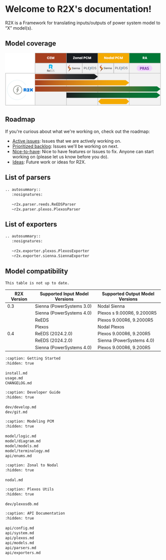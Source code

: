 # Welcome to R2X's documentation!

R2X is a Framework for translating inputs/outputs of power system model to “X” model(s).


## Model coverage

![ARTEX](_static/model_coverage.png)



## Roadmap

If you're curious about what we're working on, check out the roadmap:

- [Active issues](https://github.com/NREL/R2X/issues?q=is%3Aopen+is%3Aissue+label%3A%22Working+on+it+%F0%9F%92%AA%22+sort%3Aupdated-asc): Issues that we are actively working on.
- [Prioritized backlog](https://github.com/NREL/R2X/issues?q=is%3Aopen+is%3Aissue+label%3ABacklog): Issues we'll be working on next.
- [Nice-to-have](https://github.com/NREL/R2X/labels/Optional): Nice to have features or Issues to fix. Anyone can start working on (please let us know before you do).
- [Ideas](https://github.com/NREL/R2X/issues?q=is%3Aopen+is%3Aissue+label%3AIdea): Future work or ideas for R2X.



## List of parsers

```{eval-rst}
.. autosummary::
   :nosignatures:

   ~r2x.parser.reeds.ReEDSParser
   ~r2x.parser.plexos.PlexosParser
```

## List of exporters

```{eval-rst}
.. autosummary::
   :nosignatures:

   ~r2x.exporter.plexos.PlexosExporter
   ~r2x.exporter.sienna.SiennaExporter
```

## Model compatibility

```{warning}
This table is not up to date.
```

| R2X Version  | Supported Input Model Versions                            | Supported Output Model Versions          |
|--------------|-----------------------------------------                  |----------------------------------------- |
| 0.3          | Sienna (PowerSystems 3.0)                                 | Nodal Sienna                             |
|              | Sienna (PowerSystems 4.0)                                 | Plexos s 9.000R6, 9.2000R5               |
|              | ReEDS                                                     | Plexos 9.000R6, 9.2000R5                 |
|              | Plexos                                                    | Nodal Plexos                             |
| 0.4          | ReEDS (2024.2.0)                                          | Plexos 9.000R6, 9.200R5                  |
|              | ReEDS (2024.2.0)                                          | Sienna (PowerSystems 4.0)                |
|              | Sienna (PowerSystems 4.0)                                 | Plexos 9.000R6, 9.200R5                  |


```{toctree}
:caption: Getting Started
:hidden: true

install.md
usage.md
CHANGELOG.md
```

```{toctree}
:caption: Developer Guide
:hidden: true

dev/develop.md
dev/git.md
```

```{toctree}
:caption: Modeling PCM
:hidden: true

model/logic.md
model/diagram.md
model/models.md
model/terminology.md
api/enums.md
```


```{toctree}
:caption: Zonal to Nodal
:hidden: true

nodal.md
```

```{toctree}
:caption: Plexos Utils
:hidden: true

dev/plexosdb.md
```

```{toctree}
:caption: API Documentation
:hidden: true

api/config.md
api/system.md
api/plexos.md
api/models.md
api/parsers.md
api/exporters.md
```
